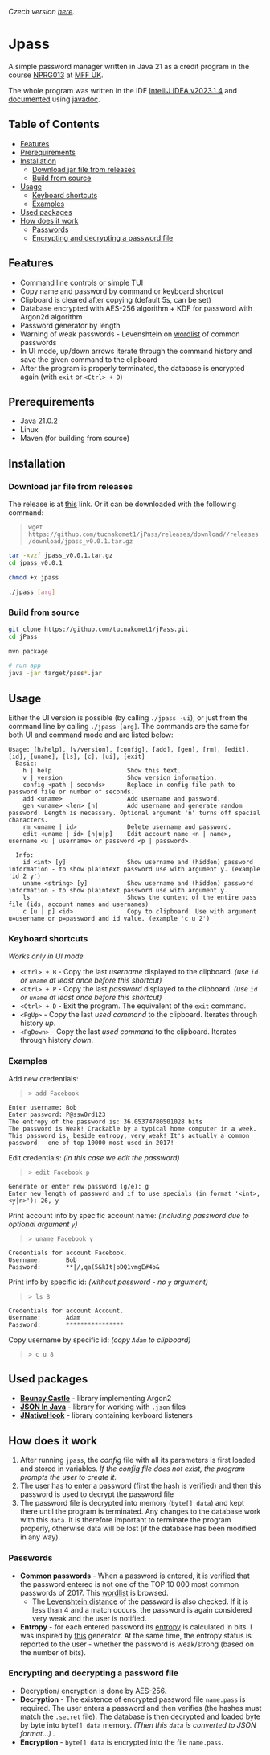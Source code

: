 *Czech version [here](README.md).*


# Jpass

A simple password manager written in Java 21 as a credit program in the course [NPRG013](https://d3s.mff.cuni.cz/teaching/nprg013/) at [MFF UK](https://www.mff.cuni.cz/).

The whole program was written in the IDE [IntelliJ IDEA v2023.1.4](https://www.jetbrains.com/idea/) and [documented](docs/) using [javadoc](https://docs.oracle.com/javase/8/docs/technotes/tools/windows/javadoc.html).

## Table of Contents 
- [Features](#features)
- [Prerequirements](#prerequirements)
- [Installation](#installation)
   * [Download jar file from releases](#downjar)
   * [Build from source](#buildsource)
- [Usage](#usage)
   * [Keyboard shortcuts](#key)
   * [Examples](#examples)
- [Used packages](#packages)
- [How does it work](#works)
   * [Passwords](#pass)
   * [Encrypting and decrypting a password file](#crypt)

<a name="pozadavky"></a>
## Features

- Command line controls or simple TUI
- Copy name and password by command or keyboard shortcut
- Clipboard is cleared after copying (default 5s, can be set)
- Database encrypted with AES-256 algorithm + KDF for password with Argon2d algorithm
- Password generator by length
- Warning of weak passwords - Levenshtein on [wordlist](https://github.com/tests-always-included/password-strength/blob/master/data/common-passwords.txt) of common passwords
- In UI mode, up/down arrows iterate through the command history and save the given command to the clipboard
- After the program is properly terminated, the database is encrypted again (with `exit` or `<Ctrl> + D`)

<a name="prerequirements"></a>
## Prerequirements

- Java 21.0.2
- Linux
- Maven (for building from source)

<a name="installation"></a>
## Installation

<a name="downjar"></a>
### Download jar file from releases

The release is at [this](https://github.com/tucnakomet1/jPass/releases/tag/v0.0.1) link. Or it can be downloaded with the following command:
>  `wget https://github.com/tucnakomet1/jPass/releases/download//releases/download/jpass_v0.0.1.tar.gz`

```bash
tar -xvzf jpass_v0.0.1.tar.gz
cd jpass_v0.0.1

chmod +x jpass

./jpass [arg]
```

<a name="buildsource"></a>
### Build from source
```bash
git clone https://github.com/tucnakomet1/jPass.git
cd jPass

mvn package

# run app
java -jar target/pass*.jar
```

<a name="usage"></a>
## Usage

Either the UI version is possible (by calling `./jpass -ui`), or just from the command line by calling `./jpass [arg]`. The commands are the same for both UI and command mode and are listed below:

```
Usage: [h/help], [v/version], [config], [add], [gen], [rm], [edit], [id], [uname], [ls], [c], [ui], [exit]
  Basic:
	h | help					 Show this text.
	v | version					 Show version information.
	config <path | seconds>		 Replace in config file path to password file or number of seconds.
	add <uname>					 Add username and password.
	gen <uname> <len> [n] 		 Add username and generate random password. Length is necessary. Optional argument 'n' turns off special characters.
	rm <uname | id>				 Delete username and password.
	edit <uname | id> [n|u|p]	 Edit account name <n | name>, username <u | username> or password <p | password>.

  Info:
	id <int> [y]				 Show username and (hidden) password information - to show plaintext password use with argument y. (example 'id 2 y')
	uname <string> [y]			 Show username and (hidden) password information - to show plaintext password use with argument y.
	ls							 Shows the content of the entire pass file (ids, account names and usernames)
	c [u | p] <id>				 Copy to clipboard. Use with argument u=username or p=password and id value. (example 'c u 2')
```
<a name="key"></a>
### Keyboard shortcuts

*Works only in UI mode.*

- `<Ctrl> + B` - Copy the last *username* displayed to the clipboard. *(use `id` or `uname` at least once before this shortcut)*
- `<Ctrl> + P` - Copy the last *password* displayed to the clipboard. *(use `id` or `uname` at least once before this shortcut)*
- `<Ctrl> + D` - Exit the program. The equivalent of the `exit` command.
- `<PgUp>` - Copy the last *used command* to the clipboard. Iterates through history *up*.
- `<PgDown>` - Copy the last *used command* to the clipboard. Iterates through history *down*.

<a name="examples"></a>
### Examples

Add new credentials: 
> `> add Facebook`
```
Enter username: Bob
Enter password: P@sswOrd123
The entropy of the password is: 36.05374780501028 bits
The password is Weak! Crackable by a typical home computer in a week.
This password is, beside entropy, very weak! It's actually a common password - one of top 10000 most used in 2017!
```

Edit credentials: *(in this case we edit the password)*
> `> edit Facebook p`
```
Generate or enter new password (g/e): g
Enter new length of password and if to use specials (in format '<int>, <y|n>'): 26, y
```

Print account info by specific account name: *(including password due to optional argument `y`)*
> `> uname Facebook y`
```
Credentials for account Facebook.
Username: 		Bob
Password: 		**|/,qa(5&kIt|oDQ1vmgE#4b&
```

Print info by specific id: *(without password - no `y` argument)*
> `> ls 8`

```
Credentials for account Account.
Username: 		Adam
Password: 		****************
```

Copy username by specific id: *(copy `Adam` to clipboard)*
> `> c u 8`

<a name="packages"></a>
## Used packages

- **[Bouncy Castle](https://mvnrepository.com/artifact/org.bouncycastle/bcpkix-jdk18on)** - library implementing Argon2
- **[JSON In Java](https://mvnrepository.com/artifact/org.json/json)** - library for working with `.json` files
- **[JNativeHook](https://mvnrepository.com/artifact/com.github.kwhat/jnativehook)** - library containing keyboard listeners

<a name="works"></a>
## How does it work


1. After running `jpass`, the *config* file with all its parameters is first loaded and stored in variables.
*If the config file does not exist, the program prompts the user to create it.*
2. The user has to enter a password (first the hash is verified) and then this password is used to decrypt the password file
3. The password file is decrypted into memory (`byte[] data`) and kept there until the program is terminated. Any changes to the database work with this `data`. It is therefore important to terminate the program properly, otherwise data will be lost (if the database has been modified in any way).

<a name="pass"></a>
### Passwords

- **Common passwords** - When a password is entered, it is verified that the password entered is not one of the TOP  $10~000$ most common passwords of $2017$. This [wordlist](https://github.com/tests-always-included/password-strength/blob/master/data/common-passwords.txt) is browsed.
    - The  [Levenshtein distance](https://www.wikiwand.com/en/Levenshtein_distance) of the password is also checked. If it is less than $4$ and a match occurs, the password is again considered very weak and the user is notified.
- **Entropy** - for each entered password its [entropy](https://www.wikiwand.com/en/Entropy_(information_theory)) is calculated in bits. I was inspired by [this](http://tests-always-included.github.io/password-strength/) generator. At the same time, the entropy status is reported to the user - whether the password is weak/strong (based on the number of bits).

<a name="crypt"></a>
### Encrypting and decrypting a password file

- Decryption/ encryption is done by AES-256.
- **Decryption** - The existence of encrypted password file `name.pass` is required. The user enters a password and then verifies (the hashes must match the `.secret` file). The database is then decrypted and loaded byte by byte into `byte[] data` memory. *(Then this `data` is converted to JSON format...) .*
- **Encryption** - `byte[] data` is encrypted into the file `name.pass`.